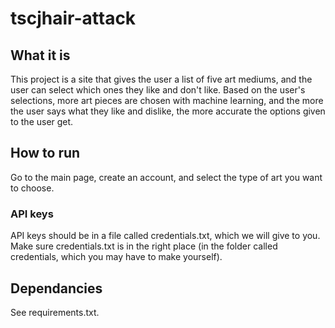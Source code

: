 # tscjhair-attack

## What it is

This project is a site that gives the user a list of five art mediums, and the user can select which ones they like and don't like. Based on the user's selections, more art pieces are chosen with machine learning, and the more the user says what they like and dislike, the more accurate the options given to the user get.

## How to run

Go to the main page, create an account, and select the type of art you want to choose.

### API keys

API keys should be in a file called credentials.txt, which we will give to you. Make sure credentials.txt is in the right place (in the folder called credentials, which you may have to make yourself).

## Dependancies

See requirements.txt.
